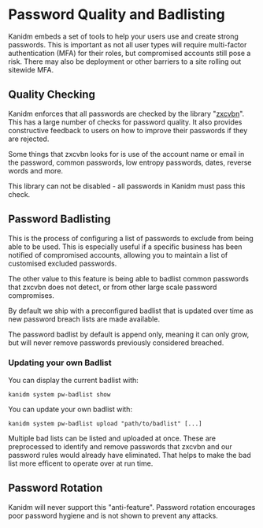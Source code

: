 # Password Quality and Badlisting

Kanidm embeds a set of tools to help your users use and create strong passwords.
This is important as not all user types will require multi-factor authentication (MFA)
for their roles, but compromised accounts still pose a risk. There may also be deployment
or other barriers to a site rolling out sitewide MFA.

## Quality Checking

Kanidm enforces that all passwords are checked by the library "[zxcvbn](https://github.com/dropbox/zxcvbn)".
This has a large number of checks for password quality. It also provides constructive feedback to users on how
to improve their passwords if they are rejected.

Some things that zxcvbn looks for is use of the account name or email in the password, common passwords,
low entropy passwords, dates, reverse words and more.

This library can not be disabled - all passwords in Kanidm must pass this check.

## Password Badlisting

This is the process of configuring a list of passwords to exclude from being able to be used.
This is especially useful if a specific business has been notified of compromised accounts, allowing
you to maintain a list of customised excluded passwords.

The other value to this feature is being able to badlist common passwords that zxcvbn does not detect, or
from other large scale password compromises.

By default we ship with a preconfigured badlist that is updated over time as new password breach lists are
made available.

The password badlist by default is append only, meaning it can only grow, but will never remove
passwords previously considered breached.

### Updating your own Badlist

You can display the current badlist with:

    kanidm system pw-badlist show

You can update your own badlist with:

    kanidm system pw-badlist upload "path/to/badlist" [...]

Multiple bad lists can be listed and uploaded at once. These are preprocessed to identify and remove
passwords that zxcvbn and our password rules would already have eliminated. That helps to make the bad
list more efficent to operate over at run time.

## Password Rotation

Kanidm will never support this "anti-feature". Password rotation encourages poor password hygiene and
is not shown to prevent any attacks.

